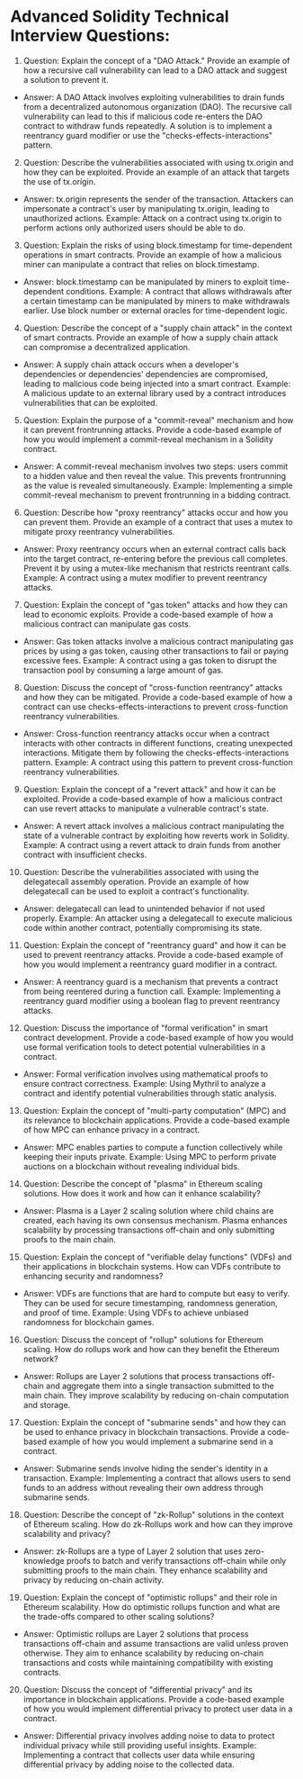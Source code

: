 # Advanced Solidity Technical Interview Questions:

1. Question: Explain the concept of a "DAO Attack." Provide an example of how a recursive call vulnerability can lead to a DAO attack and suggest a solution to prevent it.
* Answer: A DAO Attack involves exploiting vulnerabilities to drain funds from a decentralized autonomous organization (DAO). The recursive call vulnerability can lead to this if malicious code re-enters the DAO contract to withdraw funds repeatedly. A solution is to implement a reentrancy guard modifier or use the "checks-effects-interactions" pattern.

2. Question: Describe the vulnerabilities associated with using tx.origin and how they can be exploited. Provide an example of an attack that targets the use of tx.origin.
* Answer: tx.origin represents the sender of the transaction. Attackers can impersonate a contract's user by manipulating tx.origin, leading to unauthorized actions. Example: Attack on a contract using tx.origin to perform actions only authorized users should be able to do.

3. Question: Explain the risks of using block.timestamp for time-dependent operations in smart contracts. Provide an example of how a malicious miner can manipulate a contract that relies on block.timestamp.
* Answer: block.timestamp can be manipulated by miners to exploit time-dependent conditions. Example: A contract that allows withdrawals after a certain timestamp can be manipulated by miners to make withdrawals earlier. Use block number or external oracles for time-dependent logic.

4. Question: Describe the concept of a "supply chain attack" in the context of smart contracts. Provide an example of how a supply chain attack can compromise a decentralized application.
* Answer: A supply chain attack occurs when a developer's dependencies or dependencies' dependencies are compromised, leading to malicious code being injected into a smart contract. Example: A malicious update to an external library used by a contract introduces vulnerabilities that can be exploited.

5. Question: Explain the purpose of a "commit-reveal" mechanism and how it can prevent frontrunning attacks. Provide a code-based example of how you would implement a commit-reveal mechanism in a Solidity contract.
* Answer: A commit-reveal mechanism involves two steps: users commit to a hidden value and then reveal the value. This prevents frontrunning as the value is revealed simultaneously. Example: Implementing a simple commit-reveal mechanism to prevent frontrunning in a bidding contract.

6. Question: Describe how "proxy reentrancy" attacks occur and how you can prevent them. Provide an example of a contract that uses a mutex to mitigate proxy reentrancy vulnerabilities.
* Answer: Proxy reentrancy occurs when an external contract calls back into the target contract, re-entering before the previous call completes. Prevent it by using a mutex-like mechanism that restricts reentrant calls. Example: A contract using a mutex modifier to prevent reentrancy attacks.

7. Question: Explain the concept of "gas token" attacks and how they can lead to economic exploits. Provide a code-based example of how a malicious contract can manipulate gas costs.

* Answer: Gas token attacks involve a malicious contract manipulating gas prices by using a gas token, causing other transactions to fail or paying excessive fees. Example: A contract using a gas token to disrupt the transaction pool by consuming a large amount of gas.

8. Question: Discuss the concept of "cross-function reentrancy" attacks and how they can be mitigated. Provide a code-based example of how a contract can use checks-effects-interactions to prevent cross-function reentrancy vulnerabilities.
* Answer: Cross-function reentrancy attacks occur when a contract interacts with other contracts in different functions, creating unexpected interactions. Mitigate them by following the checks-effects-interactions pattern. Example: A contract using this pattern to prevent cross-function reentrancy vulnerabilities.

9. Question: Explain the concept of a "revert attack" and how it can be exploited. Provide a code-based example of how a malicious contract can use revert attacks to manipulate a vulnerable contract's state.
* Answer: A revert attack involves a malicious contract manipulating the state of a vulnerable contract by exploiting how reverts work in Solidity. Example: A contract using a revert attack to drain funds from another contract with insufficient checks.
10. Question: Describe the vulnerabilities associated with using the delegatecall assembly operation. Provide an example of how delegatecall can be used to exploit a contract's functionality.
- Answer: delegatecall can lead to unintended behavior if not used properly. Example: An attacker using a delegatecall to execute malicious code within another contract, potentially compromising its state.

11. Question: Explain the concept of "reentrancy guard" and how it can be used to prevent reentrancy attacks. Provide a code-based example of how you would implement a reentrancy guard modifier in a contract.
- Answer: A reentrancy guard is a mechanism that prevents a contract from being reentered during a function call. Example: Implementing a reentrancy guard modifier using a boolean flag to prevent reentrancy attacks.

12. Question: Discuss the importance of "formal verification" in smart contract development. Provide a code-based example of how you would use formal verification tools to detect potential vulnerabilities in a contract.
- Answer: Formal verification involves using mathematical proofs to ensure contract correctness. Example: Using Mythril to analyze a contract and identify potential vulnerabilities through static analysis.

13. Question: Explain the concept of "multi-party computation" (MPC) and its relevance to blockchain applications. Provide a code-based example of how MPC can enhance privacy in a contract.
- Answer: MPC enables parties to compute a function collectively while keeping their inputs private. Example: Using MPC to perform private auctions on a blockchain without revealing individual bids.

14. Question: Describe the concept of "plasma" in Ethereum scaling solutions. How does it work and how can it enhance scalability?
- Answer: Plasma is a Layer 2 scaling solution where child chains are created, each having its own consensus mechanism. Plasma enhances scalability by processing transactions off-chain and only submitting proofs to the main chain.

15. Question: Explain the concept of "verifiable delay functions" (VDFs) and their applications in blockchain systems. How can VDFs contribute to enhancing security and randomness?
- Answer: VDFs are functions that are hard to compute but easy to verify. They can be used for secure timestamping, randomness generation, and proof of time. Example: Using VDFs to achieve unbiased randomness for blockchain games.

16. Question: Discuss the concept of "rollup" solutions for Ethereum scaling. How do rollups work and how can they benefit the Ethereum network?
- Answer: Rollups are Layer 2 solutions that process transactions off-chain and aggregate them into a single transaction submitted to the main chain. They improve scalability by reducing on-chain computation and storage.

17. Question: Explain the concept of "submarine sends" and how they can be used to enhance privacy in blockchain transactions. Provide a code-based example of how you would implement a submarine send in a contract.
- Answer: Submarine sends involve hiding the sender's identity in a transaction. Example: Implementing a contract that allows users to send funds to an address without revealing their own address through submarine sends.

18. Question: Describe the concept of "zk-Rollup" solutions in the context of Ethereum scaling. How do zk-Rollups work and how can they improve scalability and privacy?
- Answer: zk-Rollups are a type of Layer 2 solution that uses zero-knowledge proofs to batch and verify transactions off-chain while only submitting proofs to the main chain. They enhance scalability and privacy by reducing on-chain activity.

19. Question: Explain the concept of "optimistic rollups" and their role in Ethereum scalability. How do optimistic rollups function and what are the trade-offs compared to other scaling solutions?
- Answer: Optimistic rollups are Layer 2 solutions that process transactions off-chain and assume transactions are valid unless proven otherwise. They aim to enhance scalability by reducing on-chain transactions and costs while maintaining compatibility with existing contracts.

20. Question: Discuss the concept of "differential privacy" and its importance in blockchain applications. Provide a code-based example of how you would implement differential privacy to protect user data in a contract.
- Answer: Differential privacy involves adding noise to data to protect individual privacy while still providing useful insights. Example: Implementing a contract that collects user data while ensuring differential privacy by adding noise to the collected data.





